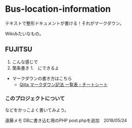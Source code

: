 # Bus-location-information

テキストで整形ドキュメントが書ける！それがマークダウン。

Wikiみたいなもの。

## FUJITSU

1. こんな感じで
1. 箇条書き
1.　にできるよ

* マークダウンの書き方はこちら
  * [Qiita マークダウン記法 一覧表・チートシート](https://qiita.com/kamorits/items/6f342da395ad57468ae3)

### このプロジェクトについて

などをかっこよく書いてみよう。



遠藤メモ
DBに書き込む用のPHP post.phpを追加　2018/05/24